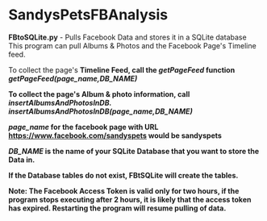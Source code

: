 SandysPetsFBAnalysis
====================


<b>FBtoSQLite.py</b> - Pulls Facebook Data and stores it in a SQLite database
This program can pull Albums & Photos and the Facebook Page's Timeline feed.

To collect the page's <b>Timeline Feed<b>, call the <i>getPageFeed</i> function
<i>getPageFeed(page_name,DB_NAME)</i>

To collect the page's <b>Album & photo information</b>, call <i>insertAlbumsAndPhotosInDB.</i>
<i>insertAlbumsAndPhotosInDB(page_name,DB_NAME)</i>

<i>page_name</i> for the facebook page with URL https://www.facebook.com/sandyspets would be sandyspets

<i>DB_NAME</i> is the name of your SQLite Database that you want to store the Data in.

If the Database tables do not exist, FBtSQLite will create the tables.

<b>Note:</b> The Facebook Access Token is valid only for two hours, if the program stops executing after 2 hours, it is likely that the access token has expired. Restarting the program will resume pulling of data. 